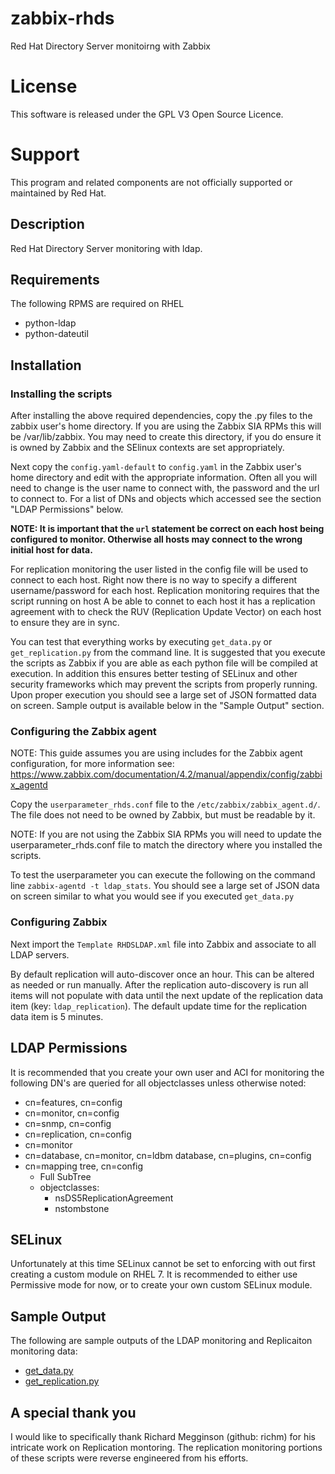 # zabbix-rhds
Red Hat Directory Server monitoirng with Zabbix

# License
This software is released under the GPL V3 Open Source Licence.

# Support
This program and related components are not officially supported or maintained by Red Hat.

## Description
Red Hat Directory Server monitoring with ldap.

## Requirements
The following RPMS are required on RHEL
* python-ldap
* python-dateutil

## Installation
### Installing the scripts
After installing the above required dependencies, copy the .py files to the zabbix user's home directory.  If you are using the Zabbix SIA RPMs this will be /var/lib/zabbix.  You may need to create this directory, if you do ensure it is owned by Zabbix and the SElinux contexts are set appropriately.

Next copy the `config.yaml-default` to `config.yaml` in the Zabbix user's home directory and edit with the appropriate information.  Often all you will need to change is the user name to connect with, the password and the url to connect to.  For a list of DNs and objects which accessed see the section "LDAP Permissions" below.

**NOTE:  It is important that the `url` statement be correct on each host being configured to monitor.  Otherwise all hosts may connect to the wrong initial host for data.**

For replication monitoring the user listed in the config file will be used to connect to each host.  Right now there is no way to specify a different username/password for each host.  Replication monitoring requires that the script running on host A be able to connet to each host it has a replication agreement with to check the RUV (Replication Update Vector) on each host to ensure they are in sync.

You can test that everything works by executing `get_data.py` or `get_replication.py` from the command line.  It is suggested that you execute the scripts as Zabbix if you are able as each python file will be compiled at execution.  In addition this ensures better testing of SELinux and other security frameworks which may prevent the scripts from properly running.  Upon proper execution you should see a large set of JSON formatted data on screen.  Sample output is available below in the "Sample Output" section.

### Configuring the Zabbix agent
NOTE: This guide assumes you are using includes for the Zabbix agent configuration, for more information see: https://www.zabbix.com/documentation/4.2/manual/appendix/config/zabbix_agentd

Copy the `userparameter_rhds.conf` file to the `/etc/zabbix/zabbix_agent.d/`.  The file does not need to be owned by Zabbix, but must be readable by it.

NOTE: If you are not using the Zabbix SIA RPMs you will need to update the userparameter_rhds.conf file to match the directory where you installed the scripts.

To test the userparameter you can execute the following on the command line `zabbix-agentd -t ldap_stats`.  You should see a large set of JSON data on screen similar to what you would see if you executed `get_data.py`

### Configuring Zabbix
Next import the `Template RHDSLDAP.xml` file into Zabbix and associate to all LDAP servers.

By default replication will auto-discover once an hour.  This can be altered as needed or run manually.  After the replication auto-discovery is run all items will not populate with data until the next update of the replication data item (key: `ldap_replication`).  The default update time for the replication data item is 5 minutes.

## LDAP Permissions
It is recommended that you create your own user and ACI for monitoring the following DN's are queried for all objectclasses unless otherwise noted:
* cn=features, cn=config
* cn=monitor, cn=config
* cn=snmp, cn=config
* cn=replication, cn=config
* cn=monitor
* cn=database, cn=monitor, cn=ldbm database, cn=plugins, cn=config
* cn=mapping tree, cn=config
  * Full SubTree
  * objectclasses:
    * nsDS5ReplicationAgreement
    * nstombstone

## SELinux
Unfortunately at this time SELinux cannot be set to enforcing with out first creating a custom module on RHEL 7.  It is recommended to either use Permissive mode for now, or to create your own custom SELinux module.

## Sample Output
The following are sample outputs of the LDAP monitoring and Replicaiton monitoring data:
* [get_data.py](https://gist.github.com/red-tux/34aad1587937e88e88b0f8806edf1639)
* [get_replication.py](https://gist.github.com/red-tux/630d8d54eddfc104c02ef18dd2deaa88)

## A special thank you
I would like to specifically thank Richard Megginson (github: richm) for his intricate work on Replication montoring.  The replication monitoring portions of these scripts were reverse engineered from his efforts.
